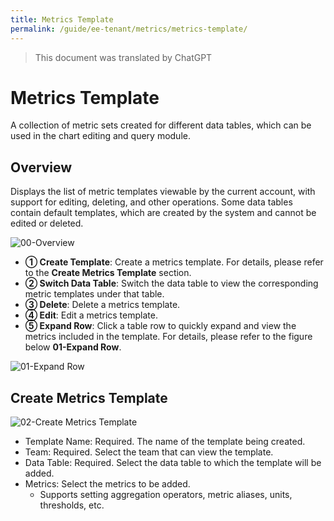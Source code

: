 ```yaml
---
title: Metrics Template
permalink: /guide/ee-tenant/metrics/metrics-template/
---
```


> This document was translated by ChatGPT

# Metrics Template

A collection of metric sets created for different data tables, which can be used in the chart editing and query module.

## Overview

Displays the list of metric templates viewable by the current account, with support for editing, deleting, and other operations. Some data tables contain default templates, which are created by the system and cannot be edited or deleted.

![00-Overview](https://yunshan-guangzhou.oss-cn-beijing.aliyuncs.com/pub/pic/20240514664334ae9febc.png)

- **① Create Template**: Create a metrics template. For details, please refer to the **Create Metrics Template** section.
- **② Switch Data Table**: Switch the data table to view the corresponding metric templates under that table.
- **③ Delete**: Delete a metrics template.
- **④ Edit**: Edit a metrics template.
- **⑤ Expand Row**: Click a table row to quickly expand and view the metrics included in the template. For details, please refer to the figure below **01-Expand Row**.

![01-Expand Row](https://yunshan-guangzhou.oss-cn-beijing.aliyuncs.com/pub/pic/202405146643341c20532.png)

## Create Metrics Template

![02-Create Metrics Template](https://yunshan-guangzhou.oss-cn-beijing.aliyuncs.com/pub/pic/2024051466433419ccda4.png)

- Template Name: Required. The name of the template being created.
- Team: Required. Select the team that can view the template.
- Data Table: Required. Select the data table to which the template will be added.
- Metrics: Select the metrics to be added.
  - Supports setting aggregation operators, metric aliases, units, thresholds, etc.